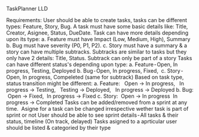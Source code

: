 TaskPlanner LLD

Requirements:
User should be able to create tasks, tasks can be different types: Feature, Story, Bug.
A task must have some basic details like: Title, Creator, Asignee, Status, DueDate. Task can have more details depending upon its type:
a. Feature must have Impact (Low, Medium, High), Summary
b. Bug must have severity (P0, P1, P2).
c. Story must have a summary & a story can have multiple subtracks. Subtracks are similar to tasks but they only have 2 details: Title, Status. Subtrack can only be part of a story
Tasks can have different status's depending upon type:
a. Feature - Open, In progress, Testing, Deployed
b. Bug - Open, In progress, Fixed, 
c. Story - Open, In progress, Compeleted (same for subtrack)
Based on task type, status transition might be different:
a. Feature: 
 Open -> In progress, 
 In progress -> Testing, 
 Testing -> Deployed, 
 In progress -> Deployed
b. Bug:
 Open -> Fixed,
 In progress -> Fixed
c. Story:
 Open -> In progress
 In progress -> Completed
Tasks can be added/removed from a sprint at any time. 
Asigne for a task can be changed irrespective wether task is part of sprint or not
User should be able to see sprint details - All tasks & their status, timeline (On track, delayed)
Tasks asigned to a aprticular user should be listed & categoried by their type
